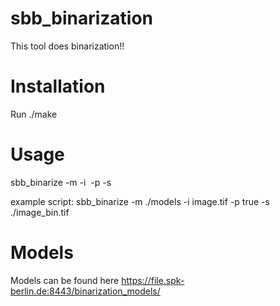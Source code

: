 # sbb_binarization
This tool does binarization!!

# Installation
Run ./make

# Usage 
sbb_binarize -m <directory of models> -i <image> 
-p <set it true in order to let model see image in patches> 
-s <provide a directory with a given ouput name and format. The result will be saved here>
  
  example script: sbb_binarize -m ./models -i image.tif -p true -s ./image_bin.tif
# Models
Models can be found here
https://file.spk-berlin.de:8443/binarization_models/
